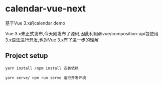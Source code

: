 # calendar-vue-next

基于Vue 3.x的calendar demo

Vue 3.x未正式发布,今天刚发布了源码,因此利用@vue/composition-api包使用3.x语法进行开发,也对Vue 3.x有了进一步的理解

## Project setup
```
yarn install /npm install 安装依赖
```

```
yarn serve/ npm run serve 运行开发环境
```

